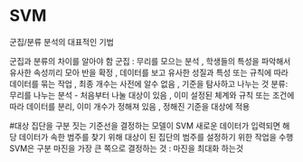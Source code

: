 # SVM
군집/분류 분석의  대표적인 기법

군집과 분류의 차이를 알아야 함
군집 : 무리를 모으는 분석 , 학생들의 특성을 파악해서 유사한 속성끼리 모아 반을 확정 , 데이터를 보고 유사한 성질과 특성 또는 규칙에 따라 데이터를 묶는 작업 , 최종 개수는 사전에 알수 없음 , 기준을 탐사하고 나누는 것
분류: 무리를 나누는 분석 - 처음부터 나눌 대상이 있음 , 이미 설정된 체계와 규칙 또는 조건에 따라 데이터를 분리, 이미 개수가 정해져 있음 , 정해진 기준을 대상에 적용

#대상 집단을 구분 짓는 기준선을 결정하는 모델이 SVM
새로운 데이터가 입력되면 해당 데이터가 속한 범주를 찾기 위해 대상이 된 집단의 범주를 설정하기 위한 작업을 수행
SVM은 구분 마진을 가장 큰 쪽으로 결정하는 것 : 마진을 최대화 하는것
